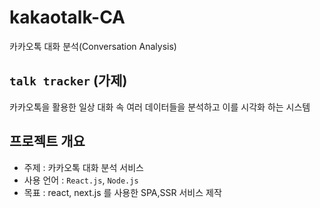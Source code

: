 # kakaotalk-CA
카카오톡 대화 분석(Conversation Analysis)




## `talk tracker` (가제)

카카오톡을 활용한 일상 대화 속 여러 데이터들을 분석하고 이를 시각화 하는 시스템




## 프로젝트 개요

- 주제 : 카카오톡 대화 분석 서비스
- 사용 언어 : `React.js`, `Node.js`
- 목표 : react, next.js 를 사용한 SPA,SSR 서비스 제작
